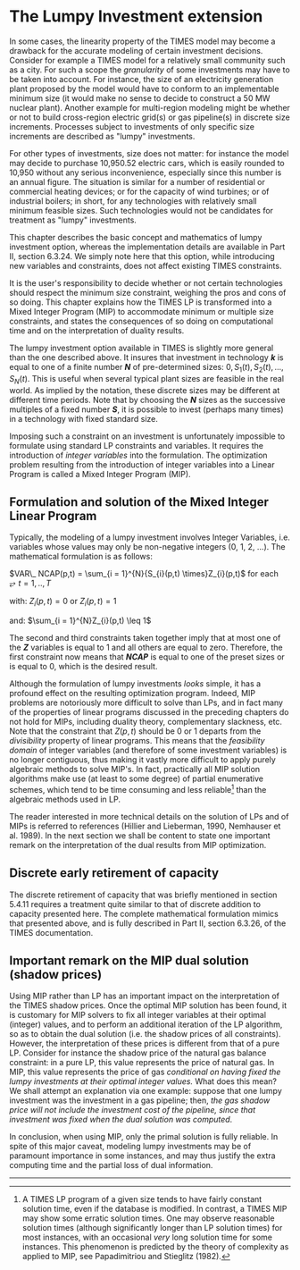 # The Lumpy Investment extension

In some cases, the linearity property of the TIMES model may become a
drawback for the accurate modeling of certain investment decisions.
Consider for example a TIMES model for a relatively small community such
as a city. For such a scope the *granularity* of some investments may
have to be taken into account. For instance, the size of an electricity
generation plant proposed by the model would have to conform to an
implementable minimum size (it would make no sense to decide to
construct a 50 MW nuclear plant). Another example for multi-region
modeling might be whether or not to build cross-region electric grid(s)
or gas pipeline(s) in discrete size increments. Processes subject to
investments of only specific size increments are described as "lumpy"
investments.

For other types of investments, size does not matter: for instance the
model may decide to purchase 10,950.52 electric cars, which is easily
rounded to 10,950 without any serious inconvenience, especially since
this number is an annual figure. The situation is similar for a number
of residential or commercial heating devices; or for the capacity of
wind turbines; or of industrial boilers; in short, for any technologies
with relatively small minimum feasible sizes. Such technologies would
not be candidates for treatment as "lumpy" investments.

This chapter describes the basic concept and mathematics of lumpy
investment option, whereas the implementation details are available in
Part II, section 6.3.24. We simply note here that this option, while
introducing new variables and constraints, does not affect existing
TIMES constraints.

It is the user's responsibility to decide whether or not certain
technologies should respect the minimum size constraint, weighing the
pros and cons of so doing. This chapter explains how the TIMES LP is
transformed into a Mixed Integer Program (MIP) to accommodate minimum or
multiple size constraints, and states the consequences of so doing on
computational time and on the interpretation of duality results.

The lumpy investment option available in TIMES is slightly more general
than the one described above. It insures that investment in technology
***k*** is equal to one of a finite number ***N*** of pre-determined
sizes: $0, S_1(t), S_2(t), ...,S_N(t)$. This is useful when
several typical plant sizes are feasible in the real world. As implied
by the notation, these discrete sizes may be different at different time
periods. Note that by choosing the ***N*** sizes as the successive
multiples of a fixed number ***S***, it is possible to invest (perhaps
many times) in a technology with fixed standard size.

Imposing such a constraint on an investment is unfortunately impossible
to formulate using standard LP constraints and variables. It requires
the introduction of *integer variables* into the formulation. The
optimization problem resulting from the introduction of integer
variables into a Linear Program is called a Mixed Integer Program (MIP).

## Formulation and solution of the Mixed Integer Linear Program

Typically, the modeling of a lumpy investment involves Integer
Variables, i.e. variables whose values may only be non-negative integers
(0, 1, 2, ...). The mathematical formulation is as follows:

$VAR\_ NCAP(p,t) = \sum_{i = 1}^{N}{S_{i}(p,t) \times}Z_{i}(p,t)$ for each $⥂ t = 1,..,T$

with:
$Z_{i}(p,t) = 0$ or $Z_{i}(p,t) = 1$

and:
$\sum_{i = 1}^{N}Z_{i}(p,t) \leq 1$

The second and third constraints taken together imply that at most one
of the ***Z*** variables is equal to 1 and all others are equal to zero.
Therefore, the first constraint now means that ***NCAP*** is equal to
one of the preset sizes or is equal to 0, which is the desired result.

Although the formulation of lumpy investments *looks* simple, it has a
profound effect on the resulting optimization program. Indeed, MIP
problems are notoriously more difficult to solve than LPs, and in fact
many of the properties of linear programs discussed in the preceding
chapters do not hold for MIPs, including duality theory, complementary
slackness, etc. Note that the constraint that $Z(p,t)$ should be 0 or 1
departs from the *divisibility* property of linear programs. This means
that the *feasibility domain* of integer variables (and therefore of
some investment variables) is no longer contiguous, thus making it
vastly more difficult to apply purely algebraic methods to solve MIP's.
In fact, practically all MIP solution algorithms make use (at least to
some degree) of partial enumerative schemes, which tend to be time
consuming and less reliable[^36] than the algebraic methods used in LP.

The reader interested in more technical details on the solution of LPs
and of MIPs is referred to references (Hillier and Lieberman, 1990,
Nemhauser et al. 1989). In the next section we shall be content to state
one important remark on the interpretation of the dual results from MIP
optimization.

## Discrete early retirement of capacity

The discrete retirement of capacity that was briefly mentioned in
section 5.4.11 requires a treatment quite similar to that of discrete
addition to capacity presented here. The complete mathematical
formulation mimics that presented above, and is fully described in Part
II, section 6.3.26, of the TIMES documentation.

## Important remark on the MIP dual solution (shadow prices)

Using MIP rather than LP has an important impact on the interpretation
of the TIMES shadow prices. Once the optimal MIP solution has been
found, it is customary for MIP solvers to fix all integer variables at
their optimal (integer) values, and to perform an additional iteration
of the LP algorithm, so as to obtain the dual solution (i.e. the shadow
prices of all constraints). However, the interpretation of these prices
is different from that of a pure LP. Consider for instance the shadow
price of the natural gas balance constraint: in a pure LP, this value
represents the price of natural gas. In MIP, this value represents the
price of gas *conditional on having fixed the lumpy investments at their
optimal integer values.* What does this mean? We shall attempt an
explanation via one example: suppose that one lumpy investment was the
investment in a gas pipeline; then, *the gas shadow price will not
include the investment cost of the pipeline, since that investment was
fixed when the dual solution was computed*.

In conclusion, when using MIP, only the primal solution is fully
reliable. In spite of this major caveat, modeling lumpy investments may
be of paramount importance in some instances, and may thus justify the
extra computing time and the partial loss of dual information.


------------

[^36]: A TIMES LP program of a given size tends to have fairly constant solution time, even if the database is modified. In contrast, a TIMES MIP may show some erratic solution times. One may observe reasonable solution times (although significantly longer than LP solution times) for most instances, with an occasional *very* long solution time for some instances. This phenomenon is predicted by the theory of complexity as applied to MIP, see Papadimitriou and Stieglitz (1982).
